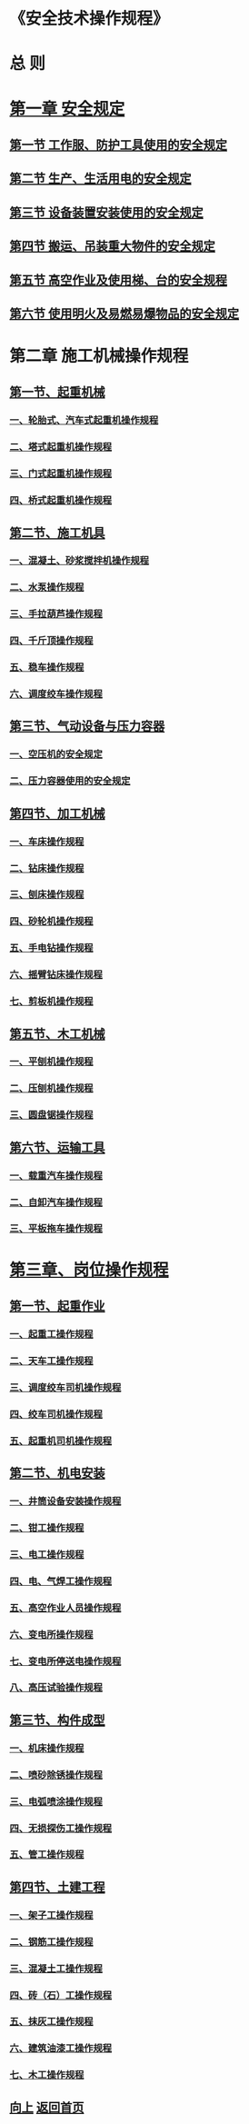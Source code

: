 # <a id="up">《安全技术操作规程》</a>

# 总        则

# [第一章 安全规定](/安全技术操作规程/1.0.安全规定.md#up)
## [第一节	工作服、防护工具使用的安全规定](/安全技术操作规程/1.0.安全规定.md#1.1.1)
## [第二节	生产、生活用电的安全规定](/安全技术操作规程/1.0.安全规定.md#1.1.2)
## [第三节	设备装置安装使用的安全规定](/安全技术操作规程/1.0.安全规定.md#1.1.3)
## [第四节	搬运、吊装重大物件的安全规定](/安全技术操作规程/1.0.安全规定.md#1.1.4)
## [第五节	高空作业及使用梯、台的安全规程](/安全技术操作规程/1.0.安全规定.md#1.1.5)
## [第六节	使用明火及易燃易爆物品的安全规定](/安全技术操作规程/1.0.安全规定.md#1.1.6)

# 第二章 施工机械操作规程
## [第一节、起重机械](/安全技术操作规程/2.1.起重机械.md#up)
### [一、轮胎式、汽车式起重机操作规程](/安全技术操作规程/2.1.起重机械.md#2.1.1)
### [二、塔式起重机操作规程](/安全技术操作规程/2.1.起重机械.md#2.1.2)
### [三、门式起重机操作规程](/安全技术操作规程/2.1.起重机械.md#2.1.3)
### [四、桥式起重机操作规程](/安全技术操作规程/2.1.起重机械.md#2.1.4)
## [第二节、施工机具](/安全技术操作规程/2.2.施工机具.md#up)
### [一、混凝土、砂浆搅拌机操作规程](/安全技术操作规程/2.2.施工机具.md#2.2.1)
### [二、水泵操作规程](/安全技术操作规程/2.2.施工机具.md#2.2.2)
### [三、手拉葫芦操作规程](/安全技术操作规程/2.2.施工机具.md#2.2.3)
### [四、千斤顶操作规程](/安全技术操作规程/2.2.施工机具.md#2.2.4)
### [五、稳车操作规程](/安全技术操作规程/2.2.施工机具.md#2.2.5)
### [六、调度绞车操作规程](/安全技术操作规程/2.2.施工机具.md#2.2.6)
## [第三节、气动设备与压力容器](/安全技术操作规程/2.3.气动设备与压力容器.md#up)
### [一、空压机的安全规定](/安全技术操作规程/2.3.气动设备与压力容器.md#2.3.1)
### [二、压力容器使用的安全规定](/安全技术操作规程/2.3.气动设备与压力容器.md#2.3.2)
## [第四节、加工机械](/安全技术操作规程/2.4.加工机械.md#up)
### [一、车床操作规程](/安全技术操作规程/2.4.加工机械.md#2.4.1)
### [二、钻床操作规程](/安全技术操作规程/2.4.加工机械.md#2.4.2)
### [三、刨床操作规程](/安全技术操作规程/2.4.加工机械.md#2.4.3)
### [四、砂轮机操作规程](/安全技术操作规程/2.4.加工机械.md#2.4.4)
### [五、手电钻操作规程](/安全技术操作规程/2.4.加工机械.md#2.4.5)
### [六、摇臂钻床操作规程](/安全技术操作规程/2.4.加工机械.md#2.4.6)
### [七、剪板机操作规程](/安全技术操作规程/2.4.加工机械.md#2.4.7)
## [第五节、木工机械](/安全技术操作规程/2.5.木工机械.md#up)
### [一、平刨机操作规程](/安全技术操作规程/2.5.木工机械.md#2.5.1)
### [二、压刨机操作规程](/安全技术操作规程/2.5.木工机械.md#2.5.2)
### [三、圆盘锯操作规程](/安全技术操作规程/2.5.木工机械.md#2.5.3)
## [第六节、运输工具](/安全技术操作规程/2.6.运输工具.md#up)
### [一、载重汽车操作规程](/安全技术操作规程/2.6.运输工具.md#2.6.1)
### [二、自卸汽车操作规程](/安全技术操作规程/2.6.运输工具.md#2.6.2)
### [三、平板拖车操作规程](/安全技术操作规程/2.6.运输工具.md#2.6.3)

# [第三章、岗位操作规程](/安全技术操作规程/)
## [第一节、起重作业](/安全技术操作规程/3.1.起重作业.md#up)
### [一、起重工操作规程](/安全技术操作规程/3.1.起重作业.md#3.1.1)
### [二、天车工操作规程](/安全技术操作规程/3.1.起重作业.md#3.1.2)
### [三、调度绞车司机操作规程](/安全技术操作规程/3.1.起重作业.md#3.1.3)
### [四、绞车司机操作规程](/安全技术操作规程/3.1.起重作业.md#3.1.4)
### [五、起重机司机操作规程](/安全技术操作规程/3.1.起重作业.md#3.1.5)
## [第二节、机电安装](/安全技术操作规程/3.2.机电安装.md#up)
### [一、井筒设备安装操作规程](/安全技术操作规程/3.2.机电安装.md#3.2.1)
### [二、钳工操作规程](/安全技术操作规程/3.2.机电安装.md#3.2.2)
### [三、电工操作规程](/安全技术操作规程/3.2.机电安装.md#3.2.3)
### [四、电、气焊工操作规程](/安全技术操作规程/3.2.机电安装.md#3.2.4)
### [五、高空作业人员操作规程](/安全技术操作规程/3.2.机电安装.md#3.2.5)
### [六、变电所操作规程](/安全技术操作规程/3.2.机电安装.md#3.2.6)
### [七、变电所停送电操作规程](/安全技术操作规程/3.2.机电安装.md#3.2.7)
### [八、高压试验操作规程](/安全技术操作规程/3.2.机电安装.md#3.2.8)
## [第三节、构件成型](/安全技术操作规程/3.3.构件成型.md#up)
### [一、机床操作规程](/安全技术操作规程/3.3.构件成型.md#3.3.1)
### [二、喷砂除锈操作规程](/安全技术操作规程/3.3.构件成型.md#3.3.2)
### [三、电弧喷涂操作规程](/安全技术操作规程/3.3.构件成型.md#3.3.3)
### [四、无损探伤工操作规程](/安全技术操作规程/3.3.构件成型.md#3.3.4)
### [五、管工操作规程](/安全技术操作规程/3.3.构件成型.md#3.3.5)
## [第四节、土建工程](/安全技术操作规程/3.4.土建工程.md#up)
### [一、架子工操作规程](/安全技术操作规程/3.4.土建工程.md#3.4.1)
### [二、钢筋工操作规程](/安全技术操作规程/3.4.土建工程.md#3.4.2)
### [三、混凝土工操作规程](/安全技术操作规程/3.4.土建工程.md#3.4.3)
### [四、砖（石）工操作规程](/安全技术操作规程/3.4.土建工程.md#3.4.4)
### [五、抹灰工操作规程](/安全技术操作规程/3.4.土建工程.md#3.4.5)
### [六、建筑油漆工操作规程](/安全技术操作规程/3.4.土建工程.md#3.4.6)
### [七、木工操作规程](/安全技术操作规程/3.4.土建工程.md#3.4.7)

## [向上](#up)      [返回首页](https://blog.iiiid.com/)
